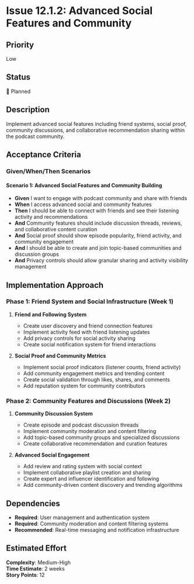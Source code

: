 # Issue 12.1.2: Advanced Social Features and Community

## Priority
Low

## Status
🔄 Planned

## Description
Implement advanced social features including friend systems, social proof, community discussions, and collaborative recommendation sharing within the podcast community.

## Acceptance Criteria

### Given/When/Then Scenarios

#### Scenario 1: Advanced Social Features and Community Building
- **Given** I want to engage with podcast community and share with friends
- **When** I access advanced social and community features
- **Then** I should be able to connect with friends and see their listening activity and recommendations
- **And** Community features should include discussion threads, reviews, and collaborative content curation
- **And** Social proof should show episode popularity, friend activity, and community engagement
- **And** I should be able to create and join topic-based communities and discussion groups
- **And** Privacy controls should allow granular sharing and activity visibility management

## Implementation Approach

### Phase 1: Friend System and Social Infrastructure (Week 1)
1. **Friend and Following System**
   - Create user discovery and friend connection features
   - Implement activity feed with friend listening updates
   - Add privacy controls for social activity sharing
   - Create social notification system for friend interactions

2. **Social Proof and Community Metrics**
   - Implement social proof indicators (listener counts, friend activity)
   - Add community engagement metrics and trending content
   - Create social validation through likes, shares, and comments
   - Add reputation system for community contributors

### Phase 2: Community Features and Discussions (Week 2)
1. **Community Discussion System**
   - Create episode and podcast discussion threads
   - Implement community moderation and content filtering
   - Add topic-based community groups and specialized discussions
   - Create collaborative recommendation and curation features

2. **Advanced Social Engagement**
   - Add review and rating system with social context
   - Implement collaborative playlist creation and sharing
   - Create expert and influencer identification and following
   - Add community-driven content discovery and trending algorithms

## Dependencies
- **Required**: User management and authentication system
- **Required**: Community moderation and content filtering systems
- **Recommended**: Real-time messaging and notification infrastructure

## Estimated Effort
**Complexity**: Medium-High  
**Time Estimate**: 2 weeks  
**Story Points**: 12